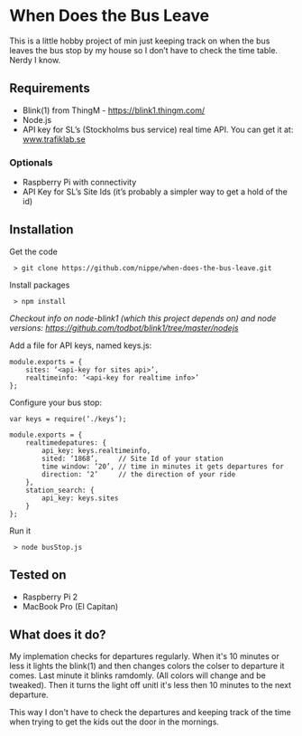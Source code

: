 # When Does the Bus Leave

This is a little hobby project of min just keeping track on when the bus leaves the bus stop by my house so I don’t have to check the time table. Nerdy I know.

## Requirements
* Blink(1) from ThingM - https://blink1.thingm.com/
* Node.js
* API key for SL’s (Stockholms bus service) real time API. You can get it at: www.trafiklab.se
### Optionals
* Raspberry Pi with connectivity
* API Key for SL’s Site Ids (it’s probably a simpler way to get a hold of the id)

## Installation
Get the code

` > git clone https://github.com/nippe/when-does-the-bus-leave.git`

Install packages

` > npm install`

*Checkout info on node-blink1 (which this project depends on) and node versions: https://github.com/todbot/blink1/tree/master/nodejs*

Add a file for API keys, named keys.js:
```
module.exports = {
	sites: ‘<api-key for sites api>’,
	realtimeinfo: ‘<api-key for realtime info>’
};
```

Configure your bus stop:

```
var keys = require(‘./keys’);

module.exports = {
	realtimedepatures: {
		api_key: keys.realtimeinfo,
		sited: ‘1868’,     // Site Id of your station
		time window: ’20’, // time in minutes it gets departures for
		direction: ‘2’     // the direction of your ride
	},
	station_search: {
		api_key: keys.sites
	}
};
```

Run it

` > node busStop.js`

## Tested on
* Raspberry Pi 2
* MacBook Pro (El Capitan)

## What does it do?
My implemation checks for departures regularly. When it's 10 minutes or less it lights the blink(1) and then changes colors the colser to departure it comes. Last minute it blinks ramdomly. (All colors will change and be tweaked). Then it turns the light off unitl it's less then 10 minutes to the next departure.

This way I don't have to check the departures and keeping track of the time when trying to get the kids out the door in the mornings.
